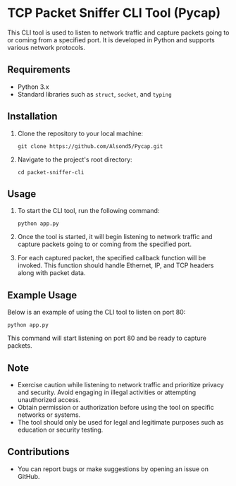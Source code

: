 # TCP Packet Sniffer CLI Tool (Pycap)

This CLI tool is used to listen to network traffic and capture packets going to or coming from a specified port. It is developed in Python and supports various network protocols.

## Requirements

- Python 3.x
- Standard libraries such as `struct`, `socket`, and `typing`

## Installation

1. Clone the repository to your local machine:

    ```
    git clone https://github.com/Alsond5/Pycap.git
    ```

2. Navigate to the project's root directory:

    ```
    cd packet-sniffer-cli
    ```

## Usage

1. To start the CLI tool, run the following command:

    ```
    python app.py
    ```

2. Once the tool is started, it will begin listening to network traffic and capture packets going to or coming from the specified port.

3. For each captured packet, the specified callback function will be invoked. This function should handle Ethernet, IP, and TCP headers along with packet data.

## Example Usage

Below is an example of using the CLI tool to listen on port 80:

```
python app.py
```

This command will start listening on port 80 and be ready to capture packets.

## Note

- Exercise caution while listening to network traffic and prioritize privacy and security. Avoid engaging in illegal activities or attempting unauthorized access.
- Obtain permission or authorization before using the tool on specific networks or systems.
- The tool should only be used for legal and legitimate purposes such as education or security testing.

## Contributions

- You can report bugs or make suggestions by opening an issue on GitHub.
